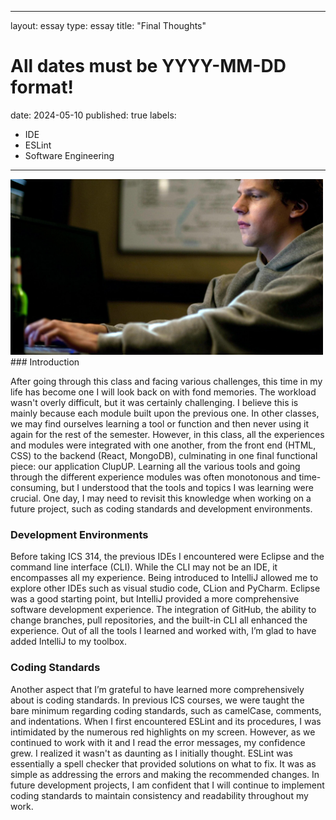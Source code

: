 
---
layout: essay
type: essay
title: "Final Thoughts"
# All dates must be YYYY-MM-DD format!
date: 2024-05-10
published: true
labels:
  - IDE
  - ESLint
  - Software Engineering
---
<div class="text-center p-4">
  <img width="500px" src="../img/fb.jpg" class="img-thumbnail" >
</div>
### Introduction

After going through this class and facing various challenges, this time in my life has become one I will look back on with fond memories. The workload wasn't overly difficult, but it was certainly challenging. I believe this is mainly because each module built upon the previous one. In other classes, we may find ourselves learning a tool or function and then never using it again for the rest of the semester. However, in this class, all the experiences and modules were integrated with one another, from the front end (HTML, CSS) to the backend (React, MongoDB), culminating in one final functional piece: our application ClupUP. Learning all the various tools and going through the different experience modules was often monotonous and time-consuming, but I understood that the tools and topics I was learning were crucial. One day, I may need to revisit this knowledge when working on a future project, such as coding standards and development environments.

### Development Environments

Before taking ICS 314, the previous IDEs I encountered were Eclipse and the command line interface (CLI). While the CLI may not be an IDE, it encompasses all my experience. Being introduced to IntelliJ allowed me to explore other IDEs such as visual studio code, CLion and PyCharm. Eclipse was a good starting point, but IntelliJ provided a more comprehensive software development experience. The integration of GitHub, the ability to change branches, pull repositories, and the built-in CLI all enhanced the experience. Out of all the tools I learned and worked with, I’m glad to have added IntelliJ to my toolbox.

### Coding Standards
 
Another aspect that I’m grateful to have learned more comprehensively about is coding standards. In previous ICS courses, we were taught the bare minimum regarding coding standards, such as camelCase, comments, and indentations. When I first encountered ESLint and its procedures, I was intimidated by the numerous red highlights on my screen. However, as we continued to work with it and I read the error messages, my confidence grew. I realized it wasn't as daunting as I initially thought. ESLint was essentially a spell checker that provided solutions on what to fix. It was as simple as addressing the errors and making the recommended changes. In future development projects, I am confident that I will continue to implement coding standards to maintain consistency and readability throughout my work.




